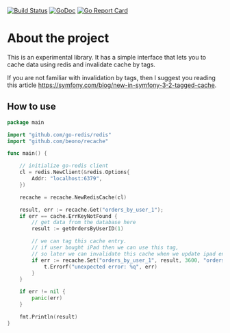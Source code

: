
[![Build Status](https://travis-ci.org/beono/recache.svg?branch=master)](https://travis-ci.org/beono/recache)
[![GoDoc](https://godoc.org/github.com/beono/recache?status.svg)](https://godoc.org/github.com/beono/recache)
[![Go Report Card](https://goreportcard.com/badge/github.com/beono/recache)](https://goreportcard.com/report/github.com/beono/recache)

# About the project

This is an experimental library.
It has a simple interface that lets you to cache data using redis and invalidate cache by tags.

If you are not familiar with invalidation by tags, then I suggest you reading this article https://symfony.com/blog/new-in-symfony-3-2-tagged-cache.

## How to use

```go
package main

import "github.com/go-redis/redis"
import "github.com/beono/recache"

func main() {

    // initialize go-redis client
    cl = redis.NewClient(&redis.Options{
        Addr: "localhost:6379",
    })

    recache = recache.NewRedisCache(cl)

    result, err := recache.Get("orders_by_user_1");
    if err == cache.ErrKeyNotFound {
        // get data from the database here
        result := getOrdersByUserID(1)

        // we can tag this cache entry.
        // if user bought iPad then we can use this tag,
        // so later we can invalidate this cache when we update ipad entity
        if err := recache.Set("orders_by_user_1", result, 3600, "orders", "ipad"); err != nil {
            t.Errorf("unexpected error: %q", err)
        }
    }

    if err != nil {
        panic(err)
    }

    fmt.Println(result)
}
```
